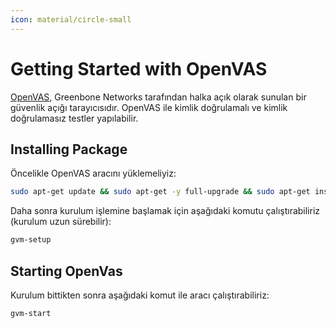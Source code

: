 ```yaml
---
icon: material/circle-small
---
```


# Getting Started with OpenVAS

[OpenVAS](https://openvas.org/), Greenbone Networks tarafından halka açık olarak sunulan bir güvenlik açığı tarayıcısıdır. OpenVAS ile kimlik doğrulamalı ve kimlik doğrulamasız testler yapılabilir.

## Installing Package

Öncelikle OpenVAS aracını yüklemeliyiz:

```bash
sudo apt-get update && sudo apt-get -y full-upgrade && sudo apt-get install gvm && openvas
```

Daha sonra kurulum işlemine başlamak için aşağıdaki komutu çalıştırabiliriz (kurulum uzun sürebilir):

```bash
gvm-setup
```

## Starting OpenVas

Kurulum bittikten sonra aşağıdaki komut ile aracı çalıştırabiliriz:

```bash
gvm-start
```
